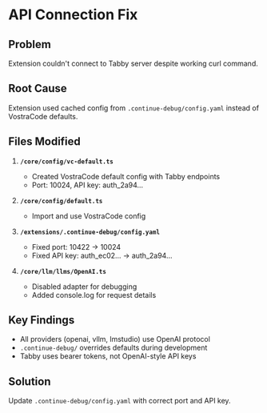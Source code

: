 # API Connection Fix

## Problem

Extension couldn't connect to Tabby server despite working curl command.

## Root Cause

Extension used cached config from `.continue-debug/config.yaml` instead of VostraCode defaults.

## Files Modified

1. **`/core/config/vc-default.ts`**

   - Created VostraCode default config with Tabby endpoints
   - Port: 10024, API key: auth_2a94...

2. **`/core/config/default.ts`**

   - Import and use VostraCode config

3. **`/extensions/.continue-debug/config.yaml`**

   - Fixed port: 10422 → 10024
   - Fixed API key: auth_ec02... → auth_2a94...

4. **`/core/llm/llms/OpenAI.ts`**
   - Disabled adapter for debugging
   - Added console.log for request details

## Key Findings

- All providers (openai, vllm, lmstudio) use OpenAI protocol
- `.continue-debug/` overrides defaults during development
- Tabby uses bearer tokens, not OpenAI-style API keys

## Solution

Update `.continue-debug/config.yaml` with correct port and API key.
